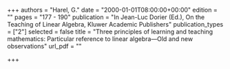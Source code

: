 +++
authors = "Harel, G."
date = "2000-01-01T08:00:00+00:00"
edition = ""
pages = "177 - 190"
publication = "In Jean-Luc Dorier (Ed.), On the Teaching of Linear Algebra, Kluwer Academic Publishers"
publication_types = ["2"]
selected = false
title = "Three principles of learning and teaching mathematics: Particular reference to linear algebra—Old and new observations"
url_pdf = ""

+++
